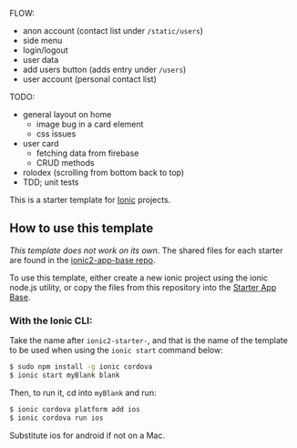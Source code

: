 FLOW:
- anon account (contact list under `/static/users`)
- side menu
- login/logout
- user data
- add users button (adds entry under `/users`)
- user account (personal contact list)



TODO:
- general layout on home
  - image bug in a card element
  - css issues
- user card
  - fetching data from firebase
  - CRUD methods
- rolodex (scrolling from bottom back to top)
- TDD; unit tests
















This is a starter template for [Ionic](http://ionicframework.com/docs/) projects.

## How to use this template

*This template does not work on its own*. The shared files for each starter are found in the [ionic2-app-base repo](https://github.com/ionic-team/ionic2-app-base).

To use this template, either create a new ionic project using the ionic node.js utility, or copy the files from this repository into the [Starter App Base](https://github.com/ionic-team/ionic2-app-base).

### With the Ionic CLI:

Take the name after `ionic2-starter-`, and that is the name of the template to be used when using the `ionic start` command below:

```bash
$ sudo npm install -g ionic cordova
$ ionic start myBlank blank
```

Then, to run it, cd into `myBlank` and run:

```bash
$ ionic cordova platform add ios
$ ionic cordova run ios
```

Substitute ios for android if not on a Mac.


